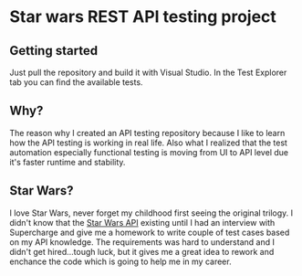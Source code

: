 # Star wars REST API testing project

## Getting started
Just pull the repository and build it with Visual Studio. In the Test Explorer tab you can find the available tests.

## Why?
The reason why I created an API testing repository because I like to learn how the API testing is working in real life. Also what I realized that the test automation especially functional testing is moving from UI to API level due it's faster runtime and stability.

## Star Wars?
I love Star Wars, never forget my childhood first seeing the original trilogy. I didn't know that the [Star Wars API](https://swapi.dev/) existing until I had an interview with Supercharge and give me a homework to write couple of test cases based on my API knowledge. The requirements was hard to understand and I didn't get hired...tough luck, but it gives me a great idea to rework and enchance the code which is going to help me in my career.